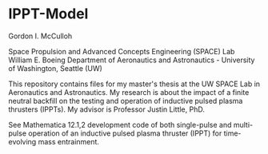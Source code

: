 # IPPT-Model

Gordon I. McCulloh

Space Propulsion and Advanced Concepts Engineering (SPACE) Lab 
William E. Boeing Department of Aeronautics and Astronautics - University of Washington, Seattle (UW)

This repository contains files for my master's thesis at the UW SPACE Lab in Aeronautics and Astronautics. My research is about the impact of a finite neutral backfill on the testing and operation of inductive pulsed plasma thrusters (IPPTs). My advisor is Professor Justin Little, PhD.

See Mathematica 12.1,2 development code of both single-pulse and multi-pulse operation of an inductive pulsed plasma thruster (IPPT) for time-evolving mass entrainment.
